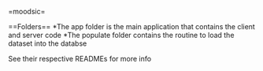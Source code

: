 =moodsic=

==Folders==
*The app folder is the main application that contains the client and server code
*The populate folder contains the routine to load the dataset into the databse

See their respective READMEs for more info
